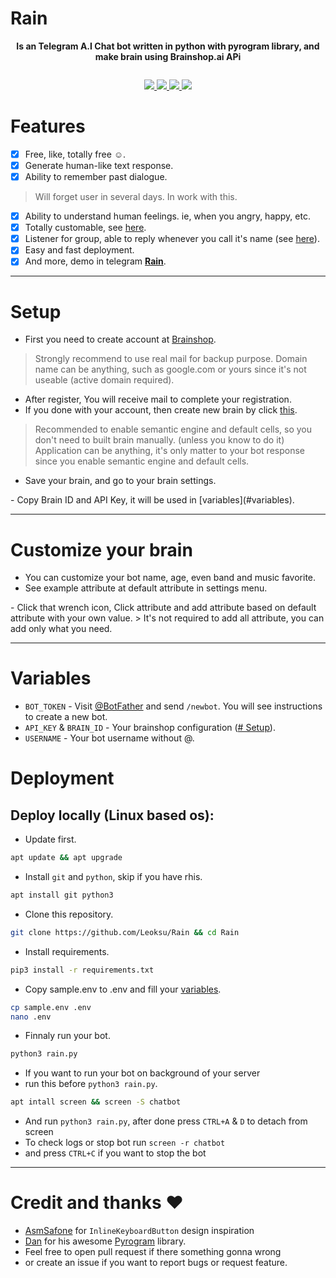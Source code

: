 # Rain
<p align="center">
    <b>Is an Telegram A.I Chat bot written in python with pyrogram library, and make brain using Brainshop.ai APi
    </b>
</p>
<img src="" alt="" />
<p align="center">
<a href="https://t.me/GhostWebs" alt="Telegram"> <img src="https://aleen42.github.io/badges/src/telegram.svg" /> </a>
<a href="https://github.com/Leoksu" alt="Leoksu"> <img src="https://img.shields.io/badge/Built%20by-Leoksu-blue.svg" /> </a>
<a href="https://www.python.org/" alt="made-with-python"> <img src="https://img.shields.io/badge/Written%20in-Python-ffdb2282.svg?style=modern&logo=python&color=blue" /> </a>
<a href="https://github.com/Leoksu/Rain/blob/main/LICENSE" alt="GPLv3 license"> <img src="https://img.shields.io/badge/License-GPLv3-blue.svg" /> </a>
</p>

# Features

- [x] Free, like, totally free ☺️.
- [x] Generate human-like text response.
- [x] Ability to remember past dialogue.
> Will forget user in several days. In work with this.
- [x] Ability to understand human feelings. ie, when you angry, happy, etc.
- [x] Totally customable, see [here](#customize-your-brain).
- [x] Listener for group, able to reply whenever you call it's name (see [here](#editing-code)).
- [x] Easy and fast deployment.
- [x] And more, demo in telegram **[Rain](https://t.me/RainRbot)**.

---
# Setup

- First you need to create account at [Brainshop](https://brainshop.ai/user/register).
> Strongly recommend to use real mail for backup purpose.
> Domain name can be anything, such as google.com or yours since it's not useable (active domain required).
- After register, You will receive mail to complete your registration.
- If you done with your account, then create new brain by click [this](https://brainshop.ai/brain/add/brain).
> Recommended to enable semantic engine and default cells, so you don't need to built brain manually. (unless you know to do it)
> Application can be anything, it's only matter to your bot response since you enable semantic engine and default cells.
- Save your brain, and go to your brain settings.
<summary>
    <img src="" alt="" />
</summary>
- Copy Brain ID and API Key, it will be used in [variables](#variables).

---
# Customize your brain

- You can customize your bot name, age, even band and music favorite.
- See example attribute at default attribute in settings menu.

<summary>
    <img src="" alt="" />
</summary>
- Click that wrench icon, Click attribute and add attribute based on default attribute with your own value.
> It's not required to add all attribute, you can add only what you need.

---
# Variables

- `BOT_TOKEN` - Visit [@BotFather](https://t.me/BotFather) and send `/newbot`. You will see instructions to create a new bot.
- `API_KEY` & `BRAIN_ID` - Your brainshop configuration ([# Setup](#setup)).
- `USERNAME` - Your bot username without @.

# Deployment

## Deploy locally (Linux based os):
- Update first.
```sh
apt update && apt upgrade
```
- Install `git` and `python`, skip if you have rhis.
```sh
apt install git python3
```
- Clone this repository.
```sh
git clone https://github.com/Leoksu/Rain && cd Rain
```
- Install requirements.
```sh
pip3 install -r requirements.txt
```
- Copy sample.env to .env and fill your [variables](#variables).
```sh
cp sample.env .env
nano .env
```
- Finnaly run your bot.
```sh
python3 rain.py
```
- If you want to run your bot on background of your server
- run this before `python3 rain.py`.
```sh
apt intall screen && screen -S chatbot
```
- And run `python3 rain.py`, after done press `CTRL+A` & `D` to detach from screen
- To check logs or stop bot run `screen -r chatbot`
- and press `CTRL+C` if you want to stop the bot

---
# Credit and thanks ♥️
- [AsmSafone](https://github.com/AsmSafone) for `InlineKeyboardButton` design inspiration
- [Dan](https://github.com/delivrance) for his awesome [Pyrogram](https://github.com/pyrogram/pyrogram) library.
- Feel free to open pull request if there something gonna wrong
- or create an issue if you want to report bugs or request feature.
